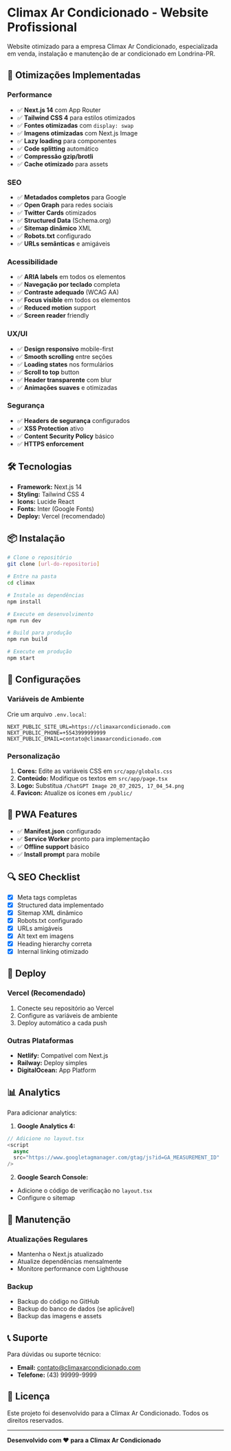 # Climax Ar Condicionado - Website Profissional

Website otimizado para a empresa Climax Ar Condicionado, especializada em venda, instalação e manutenção de ar condicionado em Londrina-PR.

## 🚀 Otimizações Implementadas

### Performance
- ✅ **Next.js 14** com App Router
- ✅ **Tailwind CSS 4** para estilos otimizados
- ✅ **Fontes otimizadas** com `display: swap`
- ✅ **Imagens otimizadas** com Next.js Image
- ✅ **Lazy loading** para componentes
- ✅ **Code splitting** automático
- ✅ **Compressão gzip/brotli**
- ✅ **Cache otimizado** para assets

### SEO
- ✅ **Metadados completos** para Google
- ✅ **Open Graph** para redes sociais
- ✅ **Twitter Cards** otimizados
- ✅ **Structured Data** (Schema.org)
- ✅ **Sitemap dinâmico** XML
- ✅ **Robots.txt** configurado
- ✅ **URLs semânticas** e amigáveis

### Acessibilidade
- ✅ **ARIA labels** em todos os elementos
- ✅ **Navegação por teclado** completa
- ✅ **Contraste adequado** (WCAG AA)
- ✅ **Focus visible** em todos os elementos
- ✅ **Reduced motion** support
- ✅ **Screen reader** friendly

### UX/UI
- ✅ **Design responsivo** mobile-first
- ✅ **Smooth scrolling** entre seções
- ✅ **Loading states** nos formulários
- ✅ **Scroll to top** button
- ✅ **Header transparente** com blur
- ✅ **Animações suaves** e otimizadas

### Segurança
- ✅ **Headers de segurança** configurados
- ✅ **XSS Protection** ativo
- ✅ **Content Security Policy** básico
- ✅ **HTTPS enforcement**

## 🛠️ Tecnologias

- **Framework:** Next.js 14
- **Styling:** Tailwind CSS 4
- **Icons:** Lucide React
- **Fonts:** Inter (Google Fonts)
- **Deploy:** Vercel (recomendado)

## 📦 Instalação

```bash
# Clone o repositório
git clone [url-do-repositorio]

# Entre na pasta
cd climax

# Instale as dependências
npm install

# Execute em desenvolvimento
npm run dev

# Build para produção
npm run build

# Execute em produção
npm start
```

## 🔧 Configurações

### Variáveis de Ambiente
Crie um arquivo `.env.local`:

```env
NEXT_PUBLIC_SITE_URL=https://climaxarcondicionado.com
NEXT_PUBLIC_PHONE=+5543999999999
NEXT_PUBLIC_EMAIL=contato@climaxarcondicionado.com
```

### Personalização
1. **Cores:** Edite as variáveis CSS em `src/app/globals.css`
2. **Conteúdo:** Modifique os textos em `src/app/page.tsx`
3. **Logo:** Substitua `/ChatGPT Image 20_07_2025, 17_04_54.png`
4. **Favicon:** Atualize os ícones em `/public/`

## 📱 PWA Features

- ✅ **Manifest.json** configurado
- ✅ **Service Worker** pronto para implementação
- ✅ **Offline support** básico
- ✅ **Install prompt** para mobile

## 🔍 SEO Checklist

- [x] Meta tags completas
- [x] Structured data implementado
- [x] Sitemap XML dinâmico
- [x] Robots.txt configurado
- [x] URLs amigáveis
- [x] Alt text em imagens
- [x] Heading hierarchy correta
- [x] Internal linking otimizado

## 🚀 Deploy

### Vercel (Recomendado)
1. Conecte seu repositório ao Vercel
2. Configure as variáveis de ambiente
3. Deploy automático a cada push

### Outras Plataformas
- **Netlify:** Compatível com Next.js
- **Railway:** Deploy simples
- **DigitalOcean:** App Platform

## 📊 Analytics

Para adicionar analytics:

1. **Google Analytics 4:**
```javascript
// Adicione no layout.tsx
<script
  async
  src="https://www.googletagmanager.com/gtag/js?id=GA_MEASUREMENT_ID"
/>
```

2. **Google Search Console:**
- Adicione o código de verificação no `layout.tsx`
- Configure o sitemap

## 🔧 Manutenção

### Atualizações Regulares
- Mantenha o Next.js atualizado
- Atualize dependências mensalmente
- Monitore performance com Lighthouse

### Backup
- Backup do código no GitHub
- Backup do banco de dados (se aplicável)
- Backup das imagens e assets

## 📞 Suporte

Para dúvidas ou suporte técnico:
- **Email:** contato@climaxarcondicionado.com
- **Telefone:** (43) 99999-9999

## 📄 Licença

Este projeto foi desenvolvido para a Climax Ar Condicionado. Todos os direitos reservados.

---

**Desenvolvido com ❤️ para a Climax Ar Condicionado**
